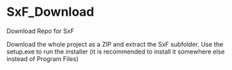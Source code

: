 # SxF_Download
Download Repo for SxF

Download the whole project as a ZIP and extract the SxF subfolder.  Use the setup.exe to run the installer (it is recommended to install it somewhere else instead of Program Files)
